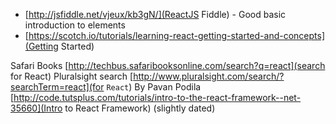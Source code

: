 
 - [http://jsfiddle.net/vjeux/kb3gN/](ReactJS Fiddle) - Good basic introduction to elements
 - [https://scotch.io/tutorials/learning-react-getting-started-and-concepts](Getting Started)


Safari Books [http://techbus.safaribooksonline.com/search?q=react](search for React)
Pluralsight search [http://www.pluralsight.com/search/?searchTerm=react](for `React`)
By Pavan Podila [http://code.tutsplus.com/tutorials/intro-to-the-react-framework--net-35660](Intro to React Framework) (slightly dated)
